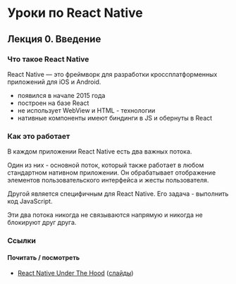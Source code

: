 # Уроки по React Native

## Лекция 0. Введение

### Что такое React Native

React Native — это фреймворк для разработки кроссплатформенных приложений для iOS и Android.

- появился в начале 2015 года
- построен на базе React
- не использует WebView и HTML - технологии
- нативные компоненты имеют биндинги в JS и обернуты в React

### Как это работает

В каждом приложении React Native есть два важных потока.

Один из них - основной поток, который также работает в любом стандартном нативном приложении. Он обрабатывает отображение элементов пользовательского интерфейса и жесты пользователя.

Другой является специфичным для React Native. Его задача - выполнить код JavaScript.

Эти два потока никогда не связываются напрямую и никогда не блокируют друг друга.

### Ссылки

#### Почитать / посмотреть

- [React Native Under The Hood](https://www.youtube.com/watch?v=hDviGU-57lU) ([слайды](https://speakerdeck.com/frantic/react-native-under-the-hood))
